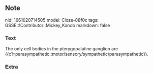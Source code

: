 ## Note
nid: 1661020714505
model: Cloze-88f0c
tags: GSSE::!Contributor::Mickey_Kondo
markdown: false

### Text
The only cell bodies in the pterygopalatine ganglion are {{c1::parasympathetic::motor/sensory/sympathetic/parasympathetic}}.

### Extra

